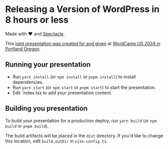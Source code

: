 # Releasing a Version of WordPress in 8 hours or less

Made with ❤️  and [Spectacle](https://github.com/FormidableLabs/spectacle/).

This [joint presentation was created for and given](https://us.wordcamp.org/2024/session/releasing-a-version-of-wordpress-in-8-hours-or-less/) at [WordCamp US 2024 in Portland Oregon](https://us.wordcamp.org/2024/).

## Running your presentation

- Run `yarn install` (or `npm install` or `pnpm install`) to install dependencies.
- Run `yarn start` (or `npm start` or `pnpm start`) to start the presentation.
- Edit `index.tsx to add your presentation content.

## Building you presentation

To build your presentation for a production deploy, run `yarn build` (or `npm build` or `pnpm build`).

The build artifacts will be placed in the `dist` directory. If you'd like to change this location, edit `build.outDir` in `vite.config.ts`.

